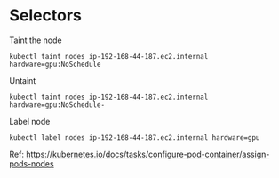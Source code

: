 # Selectors

Taint the node

```
kubectl taint nodes ip-192-168-44-187.ec2.internal hardware=gpu:NoSchedule
```
Untaint

```
kubectl taint nodes ip-192-168-44-187.ec2.internal hardware=gpu:NoSchedule-
```
Label node

```
kubectl label nodes ip-192-168-44-187.ec2.internal hardware=gpu
```

Ref: https://kubernetes.io/docs/tasks/configure-pod-container/assign-pods-nodes